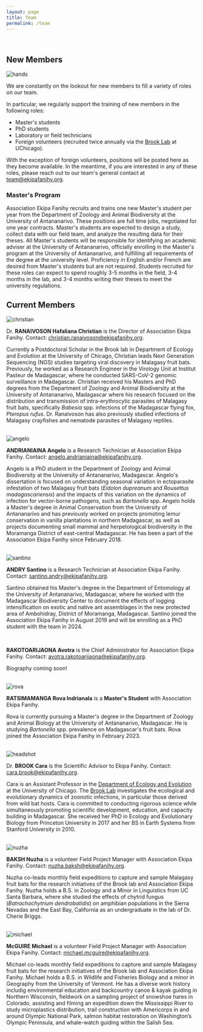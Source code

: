 ```yaml
---
layout: page
title: Team
permalink: /team
---
```



<div style="clear:both;">&nbsp;</div>

<h2>New Members</h2>

<img src="/assets/team/Hands together.JPG" alt="hands" class="img float-end col-sm-3">

We are constantly on the lookout for new members to fill a variety of roles on our team. 

In particular, we regularly support the training of new members in the following roles:
- Master's students 
- PhD students 
- Laboratory or field technicians 
- Foreign volunteers (recruited twice annually via the [Brook Lab](https://brooklab.org/join) at UChicago).

With the exception of foreign volunteers, positions will be posted here as they become available. In the meantime, if you are interested in any of these roles, please reach out to our team's general contact at <team@ekipafanihy.org>. 

<h3>Master's Program</h3>

Association Ekipa Fanihy recruits and trains one new Master's student per year from the Department of Zoology and Animal Biodiversity at the University of Antananarivo. These positions are full time jobs, negotiated for one year contracts. Master's students are expected to design a study, collect data with our field team, and analyze the resulting data for their theses. All Master's students will be responsible for identifying an academic adviser at the University of Antananarivo, officially enrolling in the Master's program at the University of Antananarivo, and fulfilling all requirements of the degree at the university level. Proficiency in English and/or French are desired from Master's students but are not required. Students recruited for these roles can expect to spend roughly 3-5 months in the field, 3-4 months in the lab, and 3-4 months writing their theses to meet the university regulations.


<h2>Current Members</h2>
	
<img src="/assets/team/christian_ranaivoson.jpg" alt="christian" class="img-thumbnail float-start col-md-3" />

Dr. **RANAIVOSON Hafaliana Christian** is the Director of Association Ekipa Fanihy. Contact: [christian.ranaivoson@ekipafanihy.org](christian.ranaivoson@ekipafanihy.org).

Currently a Postdoctoral Scholar in the Brook lab in Department of Ecology and Evolution at the University of Chicago, Christian leads Next Generation Sequencing (NGS) studies targeting viral discovery in Malagasy fruit bats. Previously, he worked as a Research Engineer in the Virology Unit at Institut Pasteur de Madagascar, where he conducted SARS-CoV-2 genomic surveillance in Madagascar. Christian received his Masters and PhD degrees from the Department of Zoology and Animal Biodiversity at the University of Antananarivo, Madagascar where his research focused on the distribution and transmission of intra-erythrocytic parasites of Malagasy fruit bats, specifically *Babesia* spp. infections of the Madagascar flying fox, *Pteropus rufus*. Dr. Ranaivoson has also previously studied infections of Malagasy crayfishes and nematode parasites of Malagasy reptiles.

<div style="clear:both;">&nbsp;</div>

<img src="/assets/team/angelo_andrianiaina.jpg" alt="angelo" class="img-thumbnail float-start col-md-3" />

**ANDRIANIAINA Angelo** is a Research Technician at Association Ekipa Fanihy. Contact: [angelo.andrianiaina@ekipafanihy.org](angelo.andrianiaina@ekipafanihy.org).

Angelo is a PhD student in the Department of Zoology and Animal Biodiversity at the University of Antananarivo, Madagascar. Angelo's dissertation is focused on understanding seasonal variation in ectoparasite infestation of two Malagasy fruit bats (*Eidolon dupreanum* and *Rousettus madagascariensis*) and the impacts of this variation on the dynamics of infection for vector-borne pathogens, such as *Bartonella* spp. Angelo holds a Master's degree in Animal Conservation from the University of Antananarivo and has previously worked on projects promoting lemur conservation in vanilla plantations in northern Madagascar, as well as projects documenting small mammal and herpetological biodiversity in the Moramanga District of east-central Madagascar. He has been a part of the Association Ekipa Fanihy since February 2018.

<div style="clear:both;">&nbsp;</div>

<img src="/assets/team/santino_andry.jpg" alt="santino" class="img-thumbnail float-start col-md-3" />

**ANDRY Santino** is a Research Technician at Association Ekipa Fanihy. Contact: [santino.andry@ekipafanihy.org](santino.andry@ekipafanihy.org).

Santino obtained his Master's degree in the Department of Entomology at the University of Antananarivo, Madagascar, where he worked with the Madagascar Biodiversity Center to document the effects of logging intensification on exotic and native ant assemblages in the new protected area of Ambohidray, District of Moramanga, Madagascar. Santino joined the Association Ekipa Fanihy in August 2019 and will be enrolling as a PhD student with the team in 2024.

<div style="clear:both;">&nbsp;</div>

**RAKOTOARIJAONA Avotra** is the Chief Administrator for Association Ekipa Fanihy.  Contact: [avotra.rakotoarijaona@ekipafanihy.org](avotra.rakotoarijaona@ekipafanihy.org).

Biography coming soon!

<div style="clear:both;">&nbsp;</div>


<img src="/assets/team/rova_indrianala_ratsimamanga .jpg" alt="rova" class="img-thumbnail float-start col-md-3" />

**RATSIMAMANGA Rova Indrianala** is a **Master's Student** with Association Ekipa Fanihy.

Rova is currently pursuing a Master's degree in the Department of Zoology and Animal Biology at the University of Antananarivo, Madagascar. He is studying *Bartonella* spp. prevalence on Madagascar's fruit bats. Rova joined the Association Ekipa Fanihy in February 2023.  

<div style="clear:both;">&nbsp;</div>

<img src="/assets/team/carabrook-headshot-2020.jpeg" alt="headshot" class="img-thumbnail float-start col-md-3" />

Dr. **BROOK Cara** is the Scientific Advisor to Ekipa Fanihy. Contact: [cara.brook@ekipafanihy.org](cara.brook@ekipafanihy.org).

Cara is an Assistant Professor in the [Department of Ecology and Evolution](https://ecologyandevolution.uchicago.edu/) at the University of Chicago. The [Brook Lab](https://www.brooklab.org) investigates the ecological and evolutionary dynamics of zoonotic infections, in particular those derived from wild bat hosts. Cara is committed to conducting rigorous science while simultaneously promoting scientific development, education, and capacity building in Madagascar. She received her PhD in Ecology and Evolutionary Biology from Princeton University in 2017 and her BS in Earth Systems from Stanford University in 2010. 

<div style="clear:both;">&nbsp;</div>

<img src="/assets/team/nuzha_baksh.jpg" alt="nuzha" class="img-thumbnail float-start col-md-3" />

**BAKSH Nuzha** is a volunteer Field Project Manager with Association Ekipa Fanihy. Contact: [nuzha.baksh@ekipafanihy.org](cara.brook@ekipafanihy.org).

Nuzha co-leads monthly field expeditions to capture and sample Malagasy fruit bats for the research initiatives of the Brook lab and Association Ekipa Fanihy. Nuzha holds a B.S. in Zoology and a Minor in Linguistics from UC Santa Barbara, where she studied the effects of chytrid fungus (*Batrachochytrium dendrobatidis*) on amphibian populations in the Sierra Nevadas and the East Bay, California as an undergraduate in the lab of Dr. Cherie Briggs.

<div style="clear:both;">&nbsp;</div>

<img src="/assets/team/michael_mcguire.jpg" alt="michael" class="img-thumbnail float-start col-md-3" />

**McGUIRE Michael**  is a volunteer Field Project Manager with Association Ekipa Fanihy. Contact: [michael.mcguire@ekipafanihy.org](michael.mcguire@ekipafanihy.org).

Michael co-leads monthly field expeditions to capture and sample Malagasy fruit bats for the research initiatives of the Brook lab and Association Ekipa Fanihy. Michael holds a B.S. in Wildlife and Fisheries Biology and a minor in Geography from the University of Vermont. He has a diverse work history includig environmental education and backcountry canoe & kayak guiding in Northern Wisconsin, fieldwork on a sampling project of snowshoe hares in Colorado, assisting and filming an expedition down the Mississippi River to study microplastics distribution, trail construction with Americorps in and around Olympic National Park, salmon habitat restoration on Washington’s Olympic Peninsula, and whale-watch guiding within the Salish Sea.
